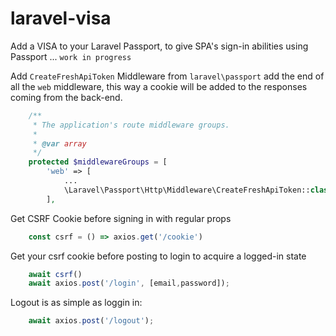 # laravel-visa
Add a VISA to your Laravel Passport, to give SPA's sign-in abilities using Passport ... `work in progress`

Add `CreateFreshApiToken` Middleware from `laravel\passport` add the end of all the `web` middleware, this way a cookie will be added to the responses coming from the back-end.
```php
    /**
     * The application's route middleware groups.
     *
     * @var array
     */
    protected $middlewareGroups = [
        'web' => [
            ...
            \Laravel\Passport\Http\Middleware\CreateFreshApiToken::class,
        ],
```

Get CSRF Cookie before signing in with regular props
```js
    const csrf = () => axios.get('/cookie')
```

Get your csrf cookie before posting to login to acquire a logged-in state
```js
    await csrf()
    await axios.post('/login', [email,password]);
```

Logout is as simple as loggin in:
```js
    await axios.post('/logout');
```
